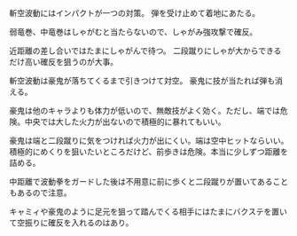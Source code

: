 斬空波動にはインパクトが一つの対策。
弾を受け止めて着地にあたる。

弱竜巻、中竜巻はしゃがむと当たらないので、しゃがみ強攻撃で確反。

近距離の差し合いではたまにしゃがんで待つ。
二段蹴りにしゃが大からできるだけ高い確反を狙うのが大事。

斬空波動は豪鬼が落ちてくるまで引きつけて対空。
豪鬼に技が当たれば弾も消える。

豪鬼は他のキャラよりも体力が低いので、無敵技がよく効く。ただし、端では危険。中央では大した火力が出ないので積極的に暴れてもいい。

豪鬼は端と二段蹴りに気をつければ火力が出にくい。端は空中ヒットならいい。積極的にめくりを狙いたいところだけど、前歩きは危険。本当に少しずつ距離を詰める。

中距離で波動拳をガードした後は不用意に前に歩くと二段蹴りが置いてあることもあるので注意。

キャミィや豪鬼のように足元を狙って踏んでくる相手にはたまにバクステを置いて空振りに確反を入れるのはあり。
